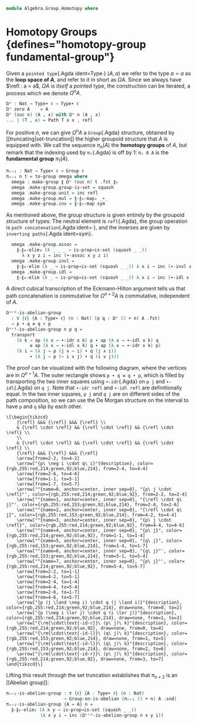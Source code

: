 <!--
```agda
open import 1Lab.Prelude

open import Algebra.Group.Cat.Base
open import Algebra.Semigroup
open import Algebra.Group.Ab
open import Algebra.Monoid
open import Algebra.Group
open import Algebra.Magma

open import Data.Set.Truncation
```
-->

```agda
module Algebra.Group.Homotopy where
```

<!--
```agda
private variable
  ℓ : Level
  A : Type ℓ
```
-->

# Homotopy Groups {defines="homotopy-group fundamental-group"}

Given a `pointed type`{.Agda ident=Type∙} $(A, a)$ we refer to the type
$a = a$ as the **loop space of $A$**, and refer to it in short as
$\Omega A$. Since we always have $\refl : a = a$, $\Omega A$ is
_itself_ a pointed type, the construction can be iterated, a process
which we denote $\Omega^n A$.

```agda
Ωⁿ : Nat → Type∙ ℓ → Type∙ ℓ
Ωⁿ zero A    = A
Ωⁿ (suc n) (A , x) with Ωⁿ n (A , x)
... | (T , x) = Path T x x , refl
```

For positive $n$, we can give $\Omega^n A$ a `Group`{.Agda} structure,
obtained by [[truncating|set-truncation]] the higher groupoid structure
that $A$ is equipped with. We call the sequence $\pi_n(A)$ the
**homotopy groups** of $A$, but remark that the indexing used by
`πₙ`{.Agda} is off by 1: `πₙ 0 A` is the **fundamental group**
$\pi_1(A)$.

```agda
πₙ₊₁ : Nat → Type∙ ℓ → Group ℓ
πₙ₊₁ n t = to-group omega where
  omega : make-group ∥ Ωⁿ (suc n) t .fst ∥₀
  omega .make-group.group-is-set = squash
  omega .make-group.unit = inc refl
  omega .make-group.mul = ∥-∥₀-map₂ _∙_
  omega .make-group.inv = ∥-∥₀-map sym
```

As mentioned above, the group structure is given entirely by the
groupoid structure of types: The neutral element is `refl`{.Agda}, the
group operation is `path concatenation`{.Agda ident=_∙_}, and the
inverses are given by `inverting paths`{.Agda ident=sym}.

```agda
  omega .make-group.assoc =
    ∥-∥₀-elim₃ (λ _ _ _ → is-prop→is-set (squash _ _))
      λ x y z i → inc (∙-assoc x y z i)
  omega .make-group.invl =
    ∥-∥₀-elim (λ _ → is-prop→is-set (squash _ _)) λ x i → inc (∙-invl x i)
  omega .make-group.idl =
    ∥-∥₀-elim (λ _ → is-prop→is-set (squash _ _)) λ x i → inc (∙-idl x i)
```

A direct cubical transcription of the Eckmann-Hilton argument tells us
that path concatenation is commutative for $\Omega^{n + 2} A$ is
commutative, independent of $A$.

```agda
Ωⁿ⁺²-is-abelian-group
  : ∀ {ℓ} {A : Type∙ ℓ} (n : Nat) (p q : Ωⁿ (2 + n) A .fst)
  → p ∙ q ≡ q ∙ p
Ωⁿ⁺²-is-abelian-group n p q =
  transport
    (λ k → ap (λ x → ∙-idr x k) p ∙ ap (λ x → ∙-idl x k) q
         ≡ ap (λ x → ∙-idl x k) q ∙ ap (λ x → ∙-idr x k) p)
    (λ i → (λ j → p (j ∧ ~ i) ∙ q (j ∧ i))
         ∙ (λ j → p (~ i ∨ j) ∙ q (i ∨ j)))
```

<!--
```agda
π₁Groupoid : ∀ {ℓ} {T : Type ℓ} {t : T} → is-groupoid T → Group-on (t ≡ t)
π₁Groupoid {t = t} hl = to-group-on λ where
  .make-group.group-is-set → hl t t
  .make-group.unit         → refl
  .make-group.mul          → _∙_
  .make-group.inv          → sym
  .make-group.assoc        → ∙-assoc
  .make-group.invl         → ∙-invl
  .make-group.idl          → ∙-idl
```
-->

The proof can be visualized with the following diagram, where the
vertices are in $\Omega^{n + 1} A$. The outer rectangle shows `p ∙ q ≡
q ∙ p`, which is filled by transporting the two inner squares using
`∙-idr`{.Agda} on `p j` and `∙-idl`{.Agda} on `q j`. Note that
`∙-idr refl` and `∙-idl refl` are definitionally equal.  In the two
inner squares, `p j` and `q j` are on different sides of the path
composition, so we can use the De Morgan structure on the interval to
have `p` and `q` slip by each other.

~~~{.quiver .tall-2}
\[\begin{tikzcd}
	{\refl} &&& {\refl} &&& {\refl} \\
	& {\refl \cdot \refl} && {\refl \cdot \refl} && {\refl \cdot \refl} \\
	\\
	& {\refl \cdot \refl} && {\refl \cdot \refl} && {\refl \cdot \refl} \\
	{\refl} &&& {\refl} &&& {\refl}
	\arrow[from=2-2, to=4-2]
	\arrow["{p\ \neg i \cdot q\ i}"{description}, color={rgb,255:red,214;green,92;blue,214}, from=2-4, to=4-4]
	\arrow[from=2-6, to=4-6]
	\arrow[from=1-1, to=5-1]
	\arrow[from=1-7, to=5-7]
	\arrow[""{name=0, anchor=center, inner sep=0}, "{p\ j \cdot \refl}"', color={rgb,255:red,214;green,92;blue,92}, from=2-2, to=2-4]
	\arrow[""{name=1, anchor=center, inner sep=0}, "{\refl \cdot q\ j}"', color={rgb,255:red,153;green,92;blue,214}, from=2-4, to=2-6]
	\arrow[""{name=2, anchor=center, inner sep=0}, "{\refl \cdot q\ j}", color={rgb,255:red,153;green,92;blue,214}, from=4-2, to=4-4]
	\arrow[""{name=3, anchor=center, inner sep=0}, "{p\ j \cdot \refl}", color={rgb,255:red,214;green,92;blue,92}, from=4-4, to=4-6]
	\arrow[""{name=4, anchor=center, inner sep=0}, "{p\ j}", color={rgb,255:red,214;green,92;blue,92}, from=1-1, to=1-4]
	\arrow[""{name=5, anchor=center, inner sep=0}, "{q\ j}", color={rgb,255:red,153;green,92;blue,214}, from=1-4, to=1-7]
	\arrow[""{name=6, anchor=center, inner sep=0}, "{q\ j}"', color={rgb,255:red,153;green,92;blue,214}, from=5-1, to=5-4]
	\arrow[""{name=7, anchor=center, inner sep=0}, "{p\ j}"', color={rgb,255:red,214;green,92;blue,92}, from=5-4, to=5-7]
	\arrow[from=2-2, to=1-1]
	\arrow[from=4-2, to=5-1]
	\arrow[from=2-4, to=1-4]
	\arrow[from=4-4, to=5-4]
	\arrow[from=2-6, to=1-7]
	\arrow[from=4-6, to=5-7]
	\arrow["{p (j \land \neg i) \cdot q (j \land i)}"{description}, color={rgb,255:red,214;green,92;blue,214}, draw=none, from=0, to=2]
	\arrow["{p (\neg i \lor j) \cdot q (i \lor j)}"{description}, color={rgb,255:red,214;green,92;blue,214}, draw=none, from=1, to=3]
	\arrow["{\rm{\cdot\text{-id-r}}\ (p\ j)\ k}"{description}, color={rgb,255:red,214;green,92;blue,92}, draw=none, from=0, to=4]
	\arrow["{\rm{\cdot\text{-id-l}}\ (q\ j)\ k}"{description}, color={rgb,255:red,153;green,92;blue,214}, draw=none, from=1, to=5]
	\arrow["{\rm{\cdot\text{-id-l}}\ (q\ j)\ k}"{description}, color={rgb,255:red,153;green,92;blue,214}, draw=none, from=2, to=6]
	\arrow["{\rm{\cdot\text{-id-r}}\ (p\ j)\ k}"{description}, color={rgb,255:red,214;green,92;blue,92}, draw=none, from=3, to=7]
\end{tikzcd}\]
~~~

Lifting this result through the set truncation establishes that
$\pi_{n+2}$ is an [[Abelian group]]:

```agda
πₙ₊₂-is-abelian-group : ∀ {ℓ} {A : Type∙ ℓ} (n : Nat)
                      → Group-on-is-abelian (πₙ₊₁ (1 + n) A .snd)
πₙ₊₂-is-abelian-group {A = A} n =
  ∥-∥₀-elim₂ (λ x y → is-prop→is-set (squash _ _))
             (λ x y i → inc (Ωⁿ⁺²-is-abelian-group n x y i))
```
